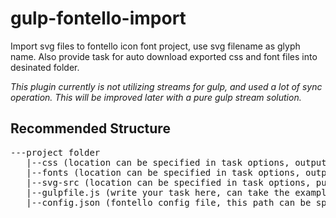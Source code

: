 gulp-fontello-import
====================

Import svg files to fontello icon font project, use svg filename as glyph name. Also provide task for auto download exported css and font files into desinated folder.

_This plugin currently is not utilizing streams for gulp, and used a lot of sync operation. This will be improved later with a pure gulp stream solution._

## Recommended Structure

<pre>
---project folder
   |--css (location can be specified in task options, output icon font css)
   |--fonts (location can be specified in task options, output icon fonts)
   |--svg-src (location can be specified in task options, put svg source files here, with correct naming.)
   |--gulpfile.js (write your task here, can take the example gulpfile as reference)
   |--config.json (fontello config file, this path can be specified in task options)
</pre>
